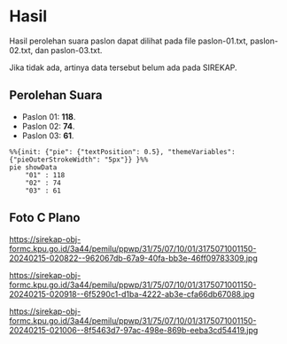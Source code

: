 # Hasil

Hasil perolehan suara paslon dapat dilihat pada file paslon-01.txt, paslon-02.txt, dan paslon-03.txt.

Jika tidak ada, artinya data tersebut belum ada pada SIREKAP.

## Perolehan Suara

 * Paslon 01: **118**.
 * Paslon 02: **74**.
 * Paslon 03: **61**.

```mermaid
%%{init: {"pie": {"textPosition": 0.5}, "themeVariables": {"pieOuterStrokeWidth": "5px"}} }%%
pie showData
    "01" : 118
    "02" : 74
    "03" : 61
```
## Foto C Plano

https://sirekap-obj-formc.kpu.go.id/3a44/pemilu/ppwp/31/75/07/10/01/3175071001150-20240215-020822--962067db-67a9-40fa-bb3e-46ff09783309.jpg

https://sirekap-obj-formc.kpu.go.id/3a44/pemilu/ppwp/31/75/07/10/01/3175071001150-20240215-020918--6f5290c1-d1ba-4222-ab3e-cfa66db67088.jpg

https://sirekap-obj-formc.kpu.go.id/3a44/pemilu/ppwp/31/75/07/10/01/3175071001150-20240215-021006--8f5463d7-97ac-498e-869b-eeba3cd54419.jpg
